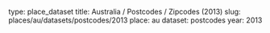 type: place_dataset
title: Australia / Postcodes / Zipcodes (2013)
slug: places/au/datasets/postcodes/2013
place: au
dataset: postcodes
year: 2013
